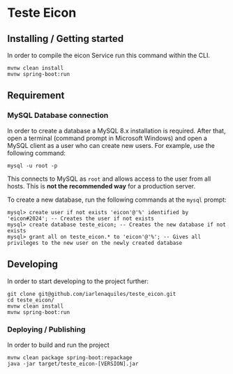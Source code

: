 # Teste Eicon

## Installing / Getting started

In order to compile the eicon Service run this command within the CLI.

```shell
mvnw clean install
mvnw spring-boot:run
```

## Requirement

### MySQL Database connection

In order to create a database a MySQL 8.x installation is required. After that, open a terminal (command prompt in Microsoft Windows) and open a MySQL client as a user who can create new users. For example, use the following command:

```shell
mysql -u root -p
```

This connects to MySQL as ```root``` and allows access to the user from all hosts. This is __not the recommended way__ for a production server.

To create a new database, run the following commands at the ```mysql``` prompt:

```shell
mysql> create user if not exists 'eicon'@'%' identified by 'eicon#2024'; -- Creates the user if not exists
mysql> create database teste_eicon; -- Creates the new database if not exists
mysql> grant all on teste_eicon.* to 'eicon'@'%'; -- Gives all privileges to the new user on the newly created database
```

## Developing

In order to start developing to the project further:

```shell
git clone git@github.com/iarlenaquiles/teste_eicon.git
cd teste_eicon/
mvnw clean install
mvnw spring-boot:run
```

### Deploying / Publishing

In order to build and run the project

```shell
mvnw clean package spring-boot:repackage
java -jar target/teste_eicon-[VERSION].jar
```
